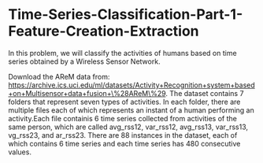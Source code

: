# Time-Series-Classification-Part-1-Feature-Creation-Extraction
In this problem, we will classify the activities of humans based on time series obtained by a Wireless Sensor Network.

Download the AReM data from: https://archive.ics.uci.edu/ml/datasets/Activity+Recognition+system+based+on+Multisensor+data+fusion+\%28AReM\%29. The dataset contains 7 folders that represent seven types of activities. In each folder, there are multiple files each of which represents an instant of a human performing an activity.Each file containis 6 time series collected from activities of the same person, which are called avg_rss12, var_rss12, avg_rss13, var_rss13, vg_rss23, and ar_rss23. There are 88 instances in the dataset, each of which contains 6 time series and each time series has 480 consecutive values.

